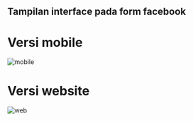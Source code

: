 ## Tampilan interface pada form facebook

# Versi mobile
![mobile](https://user-images.githubusercontent.com/82139022/190961151-06c76571-4fd1-4faf-82b1-1073c2681b33.jpg)

# Versi website
![web](https://user-images.githubusercontent.com/82139022/190961177-bc483e0d-582c-4518-a903-cf2168dcb364.jpg)


